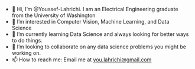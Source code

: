 - 👋 Hi, I’m @Youssef-Lahrichi. I am an Electrical Engineering graduate from the University of Washington
- 👀 I’m interested in Computer Vision, Machine Learning, and Data Science
- 🌱 I’m currently learning Data Science and always looking for better ways to do things.
- 💞️ I’m looking to collaborate on any data science problems you might be working on.
- 📫 How to reach me: Email me at you.lahrichi@gmail.com

<!---
Youssef-Lahrichi/Youssef-Lahrichi is a ✨ special ✨ repository because its `README.md` (this file) appears on your GitHub profile.
You can click the Preview link to take a look at your changes.
--->
